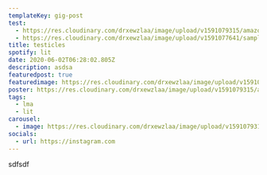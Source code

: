 ```yaml
---
templateKey: gig-post
test:
  - https://res.cloudinary.com/drxewzlaa/image/upload/v1591079315/amazon-cloudfront_vvhv71.png
  - https://res.cloudinary.com/drxewzlaa/image/upload/v1591077641/sample.jpg
title: testicles
spotify: lit
date: 2020-06-02T06:28:02.805Z
description: asdsa
featuredpost: true
featuredimage: https://res.cloudinary.com/drxewzlaa/image/upload/v1591079315/amazon-cloudfront_vvhv71.png
poster: https://res.cloudinary.com/drxewzlaa/image/upload/v1591079315/amazon-cloudfront_vvhv71.png
tags:
  - lma
  - lit
carousel:
  - image: https://res.cloudinary.com/drxewzlaa/image/upload/v1591079315/amazon-cloudfront_vvhv71.png
socials:
  - url: https://instagram.com
---
```

sdfsdf